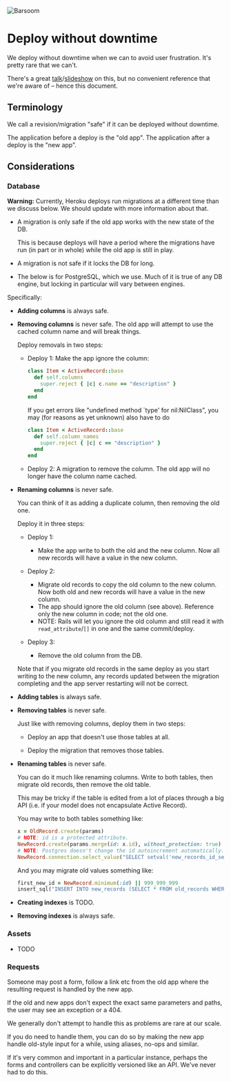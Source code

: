 ![Barsoom](http://barsoom.se/barsoom.png)

# Deploy without downtime

We deploy without downtime when we can to avoid user frustration. It's pretty rare that we can't.

There's a great [talk](http://www.youtube.com/watch?v=R6bVTthtnZ0)/[slideshow](https://github.com/barsoom/devbook/tree/master/deploy_without_downtime) on this, but no convenient reference that we're aware of – hence this document.

## Terminology

We call a revision/migration "safe" if it can be deployed without downtime.

The application before a deploy is the "old app". The application after a deploy is the "new app".


## Considerations


### Database

**Warning:** Currently, Heroku deploys run migrations at a different time than we discuss below. We should update with more information about that.

* A migration is only safe if the old app works with the new state of the DB.

  This is because deploys will have a period where the migrations have run (in part or in whole) while the old app is still in play.

* A migration is not safe if it locks the DB for long.

* The below is for PostgreSQL, which we use. Much of it is true of any DB engine, but locking in particular will vary between engines.

Specifically:

* **Adding columns** is always safe.

* **Removing columns** is never safe.
  The old app will attempt to use the cached column name and will break things.

  Deploy removals in two steps:

  * Deploy 1: Make the app ignore the column:

    ``` ruby
    class Item < ActiveRecord::base
      def self.columns
        super.reject { |c| c.name == "description" }
      end
    end
    ```

    If you get errors like "undefined method `type' for nil:NilClass", you may (for reasons as yet unknown) also have to do

    ``` ruby
    class Item < ActiveRecord::base
      def self.column_names
        super.reject { |c| c == "description" }
      end
    end
    ```

  * Deploy 2: A migration to remove the column. The old app will no longer have the column name cached.

* **Renaming columns** is never safe.

  You can think of it as adding a duplicate column, then removing the old one.

  Deploy it in three steps:

  * Deploy 1:
    * Make the app write to both the old and the new column. Now all new records will have a value in the new column.

  * Deploy 2:
    * Migrate old records to copy the old column to the new column. Now both old and new records will have a value in the new column.
    * The app should ignore the old column (see above). Reference only the new column in code; not the old one.
    * NOTE: Rails will let you ignore the old column and still read it with `read_attribute`/`[]` in one and the same commit/deploy.

  * Deploy 3:
    * Remove the old column from the DB.

  Note that if you migrate old records in the same deploy as you start writing to the new column, any records updated between the migration completing and the app server restarting will not be correct.

* **Adding tables** is always safe.

* **Removing tables** is never safe.

  Just like with removing columns, deploy them in two steps:

  * Deploy an app that doesn't use those tables at all.

  * Deploy the migration that removes those tables.

* **Renaming tables** is never safe.

  You can do it much like renaming columns. Write to both tables, then migrate old records, then remove the old table.

  This may be tricky if the table is edited from a lot of places through a big API (i.e. if your model does not encapsulate Active Record).

  You may write to both tables something like:

  ``` ruby
  x = OldRecord.create(params)
  # NOTE: id is a protected attribute.
  NewRecord.create(params.merge(id: x.id), without_protection: true)
  # NOTE: Postgres doesn't change the id autoincrement automatically.
  NewRecord.connection.select_value("SELECT setval('new_records_id_seq', (SELECT MAX(id) FROM new_records));")
  ```

  And you may migrate old values something like:

  ``` ruby
  first_new_id = NewRecord.minimum(:id) || 999_999_999
  insert_sql("INSERT INTO new_records (SELECT * FROM old_records WHERE id < #{first_new_id})")
  ```

* **Creating indexes** is TODO.

* **Removing indexes** is always safe.


### Assets

* TODO


### Requests

Someone may post a form, follow a link etc from the old app where the resulting request is handled by the new app.

If the old and new apps don't expect the exact same parameters and paths, the user may see an exception or a 404.

We generally don't attempt to handle this as problems are rare at our scale.

If you do need to handle them, you can do so by making the new app handle old-style input for a while, using aliases, no-ops and similar.

If it's very common and important in a particular instance, perhaps the forms and controllers can be explicitly versioned like an API. We've never had to do this.

